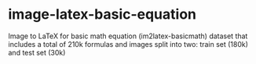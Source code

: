 # image-latex-basic-equation
Image to LaTeX for basic math equation (im2latex-basicmath) dataset that includes a total of 210k formulas and images split into two: train set (180k) and test set (30k)
